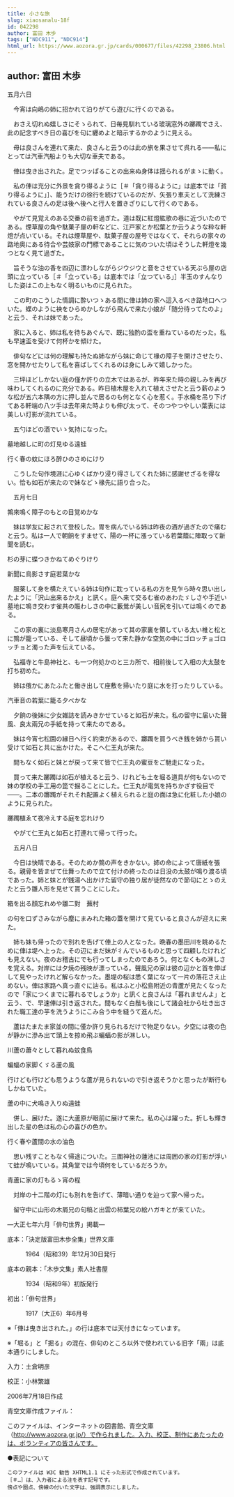 ```yaml
---
title: 小さな旅
slug: xiaosanalu-18f
id: 042298
author: 富田 木歩
tags: ["NDC911", "NDC914"]
html_url: https://www.aozora.gr.jp/cards/000677/files/42298_23806.html
---
```


## author: 富田 木歩

五月六日

　今宵は向嶋の姉に招かれて泊りがてら遊びに行くのである。

　おさえ切れぬ嬉しさにそゝられて、日毎見馴れている玻璃窓外の躑躅でさえ、此の記念すべき日の喜びを句に纒めよと暗示するかのように見える。

　母は良さんを連れて来た、良さんと云うのは此の旅を果させて呉れる――私にとっては汽車汽船よりも大切な車夫である。

　俥は曳き出された。足でつッぱることの出来ぬ身体は揺られるがまゝに動く。

　私の俥は充分に外景を貪り得るように［＃「貪り得るように」は底本では「貧り得るように」］、能うだけの徐行を続けているのだが、矢張り車夫として洗練されている良さんの足は後へ後へと行人を置きざりにして行くのである。

　やがて見覚えのある交番の前を過ぎた。道は既に紅燈紘歌の巷に近づいたのである。煙草屋の角や駄菓子屋の軒などに、江戸家とか松葉とか云うような粋な軒燈が点いている。それは煙草屋や、駄菓子屋の屋号ではなくて、それらの家々の路地奥にある待合や芸妓家の門標であることに気のついた頃はそうした軒燈を幾つとなく見て過ぎた。

　旨そうな油の香を四辺に漂わしながらジウジウと音をさせている天ぷら屋の店頭に立っている［＃「立っている」は底本では「立つている」］半玉のすんなりした姿はこの上もなく明るいものに見られた。

　この町のこうした情調に酔いつゝある間に俥は姉の家へ這入るべき路地口へついた。蝶のように袂をひらめかしながら飛んで来た小娘が「随分待ってたのよ」と云う、それは妹であった。

　家に入ると、姉は私を待ちあぐんで、既に独酌の盃を重ねているのだった。私も早速盃を受けて何杯かを傾けた。

　俳句などには何の理解も持たぬ姉ながら妹に命じて椽の障子を開けさせたり、窓を開かせたりして私を喜ばしてくれるのは身にしみて嬉しかった。

　三坪ほどしかない庭の僅か許りの立木ではあるが、昨年来た時の親しみを再び味わしてくれるのに充分である。昨日植木屋を入れて植えさせたと云う薪のような松が五六本隅の方に押し並んで居るのも何となく心を惹く。手水桶を吊り下げてある軒端の八ツ手は去年来た時よりも伸び太って、そのつやつやしい葉表には美しい灯影が流れている。

　五勺ほどの酒でいゝ気持になった。




墓地越しに町の灯見ゆる遠蛙

行く春の蚊にほろ醉ひのさめにけり





　こうした句作境涯に心ゆくばかり浸り得さしてくれた姉に感謝せざるを得ない。恰も如石が来たので妹などゝ椽先に語り合った。

　五月七日




鶉來鳴く障子のもとの目覚めかな





　妹は学友に起されて登校した。胃を病んでいる姉は昨夜の酒が過ぎたので痛むと云う。私は一人で朝餉をすませて、陽の一杯に漲っている若葉蔭に陣取って新聞を読む。




杉の芽に蝶つきかねてめぐりけり

新聞に鳥影さす庭若葉かな





　服薬して身を横たえている姉は句作に耽っている私の方を見乍ら時々思い出したように「沢山出来るかえ」と訊く。庭へ来て交るむ雀のあわたゞしさや手近い墓地に鳴き交わす雀共の賑わしさの中に藪鶯が美しい音尻を引いては鳴くのである。

　この家の裏に淡島寒月さんの居宅があって其の家裏を領している太い椎と松とに鶉が籠っている、そして昼頃から曇って来た静かな空気の中にゴロッチョゴロッチョと濁った声を伝えている。

　弘福寺と牛島神社と、も一つ何処かのと三カ所で、相前後して入相の大太鼓を打ち初めた。

　姉は俄かにあたふたと働き出して座敷を掃いたり庭に水を打ったりしている。




汽車音の若葉に籠る夕べかな





　夕餉の後妹に少女雑誌を読みきかせていると如石が来た。私の留守に届いた聲風、良太兩兄の手紙を持って来たのである。

　妹は今宵七松園の縁日へ行く約束があるので、躑躅を買うべき銭を姉から貰い受けて如石と共に出かけた。そこへ仁王丸が来た。

　間もなく如石と妹とが戻って来て皆で仁王丸の蜜豆をご馳走になった。

　買って来た躑躅は如石が植えると云う、けれども土を堀る道具が何もないので妹の学校の手工用の箆で掘ることにした。仁王丸が電気を持ちかざす役目で――。二本の躑躅がそれそれ配置よく植えられると庭の面は急に化粧した小娘のように見られた。




躑躅植ゑて夜冷えする庭を忘れけり





　やがて仁王丸と如石と打連れて帰って行った。

　五月八日

　今日は快晴である。そのためか鶉の声をきかない。姉の命によって唐紙を張る。親骨を皆まぜて仕舞ったので立て付けの終ったのは日没の太鼓が鳴り渡る頃であった。姉と妹とが銭湯へ出かけた留守の独り居が徒然なので節句にとゝのえたと云う雛人形を見せて貰うことにした。




箱を出る顏忘れめや雛二對　蕪村





の句を口ずさみながら塵にまみれた箱の蓋を開けて見ていると良さんが迎えに来た。

　姉も妹も帰ったので別れを告げて俥上の人となった。晩春の墨田川を眺めるために俥は堤へ上った。その辺にまだ妹が彳んでいるものと思って四顧したけれども見えない。夜のお稽古にでも行ってしまったのであろう。何となくもの淋しさを覚える。対岸には夕焼の残映が漂っている。聲風兄の家は彼の辺かと首を伸ばして見やったけれど解らなかった。墨堤の桜は悉く葉になって一片の落花さえ止めない。俥は家路へ真っ直ぐに辿る。私はふと小松島附近の青蘆が見たくなったので「家につくまでに暮れるでしょうか」と訊くと良さんは「暮れませんよ」と云う、で、早速俥は引き返された。間もなく白鬚も後にして諸会社から吐き出された職工達の芋を洗うようにこみ合う中を縫うて進んだ。

　蘆はたまたま家並の間に僅か許り見られるだけで物足りない。夕空には夜の色が静かに滲み出て頭上を掠め飛ぶ蝙蝠の影が淋しい。




川蘆の蕭々として暮れぬ蚊食鳥

蝙蝠の家脚くゞる蘆の風





行けども行けども思うような蘆が見られないので引き返そうかと思ったが断行もしかねていた。




蘆の中に犬鳴き入りぬ遠蛙





　併し、展けた。遂に大蘆原が眼前に展けて来た。私の心は躍った。折しも輝き出した星の色は私の心の喜びの色か。




行く春や蘆間の水の油色





　思い残すこともなく帰途についた。三圍神社の蓮池には周囲の家の灯影が浮いて蛙が鳴いている。其角堂では今頃何をしているだろうか。




青蘆に家の灯もるゝ宵の程





　対岸の十二階の灯にも別れを告げて、薄暗い通りを辿って家へ帰った。

　留守中に山形の木屑兄の句稿と出雲の柿葉兄の絵ハガキとが来ていた。

―大正七年六月「俳句世界」掲載―













底本：「決定版富田木歩全集」世界文庫


　　　1964（昭和39）年12月30日発行

底本の親本：「木歩文集」素人社書屋

　　　1934（昭和9年）初版発行

初出：「俳句世界」

　　　1917（大正6）年6月号

※「俥は曳き出された。」の行は底本では天付きになっています。

※「堀る」と「掘る」の混在、俳句のところ以外で使われている旧字「兩」は底本通りにしました。

入力：土倉明彦

校正：小林繁雄

2006年7月18日作成

青空文庫作成ファイル：

このファイルは、インターネットの図書館、青空文庫（http://www.aozora.gr.jp/）で作られました。入力、校正、制作にあたったのは、ボランティアの皆さんです。











●表記について


	このファイルは W3C 勧告 XHTML1.1 にそった形式で作成されています。
	［＃…］は、入力者による注を表す記号です。
	傍点や圏点、傍線の付いた文字は、強調表示にしました。